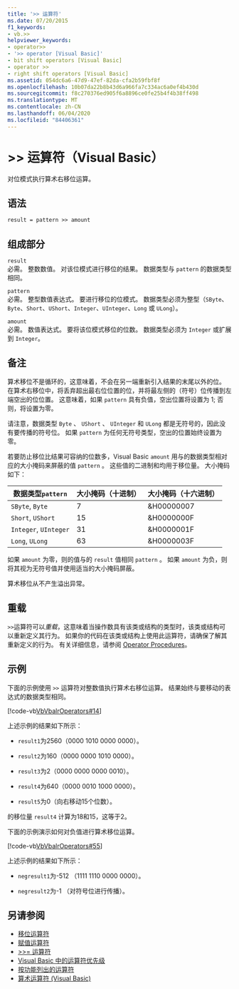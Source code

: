 ```yaml
---
title: '>> 运算符'
ms.date: 07/20/2015
f1_keywords:
- vb.>>
helpviewer_keywords:
- operator>>
- '>> operator [Visual Basic]'
- bit shift operators [Visual Basic]
- operator >>
- right shift operators [Visual Basic]
ms.assetid: 054dc6a6-47d9-47ef-82da-cfa2b59fbf8f
ms.openlocfilehash: 10b07da22b8b43d6a966fa7c334ac6a0ef4b430d
ms.sourcegitcommit: f8c270376ed905f6a8896ce0fe25b4f4b38ff498
ms.translationtype: MT
ms.contentlocale: zh-CN
ms.lasthandoff: 06/04/2020
ms.locfileid: "84406361"
---
```

# <a name="-operator-visual-basic"></a>>> 运算符（Visual Basic）
对位模式执行算术右移位运算。  
  
## <a name="syntax"></a>语法  
  
```vb  
result = pattern >> amount  
```  
  
## <a name="parts"></a>组成部分  
 `result`  
 必需。 整数数值。 对该位模式进行移位的结果。 数据类型与 `pattern` 的数据类型相同。  
  
 `pattern`  
 必需。 整型数值表达式。 要进行移位的位模式。 数据类型必须为整型（`SByte`、`Byte`、`Short`、`UShort`、`Integer`、`UInteger`、`Long` 或 `ULong`）。  
  
 `amount`  
 必需。 数值表达式。 要将该位模式移位的位数。 数据类型必须为 `Integer` 或扩展到 `Integer`。  
  
## <a name="remarks"></a>备注  
 算术移位不是循环的，这意味着，不会在另一端重新引入结果的末尾以外的位。 在算术右移位中，将丢弃超出最右位位置的位，并将最左侧的（符号）位传播到左端空出的位位置。 这意味着，如果 `pattern` 具有负值，空出位置将设置为 1; 否则，将设置为零。  
  
 请注意，数据类型 `Byte` 、 `UShort` 、 `UInteger` 和 `ULong` 都是无符号的，因此没有要传播的符号位。 如果 `pattern` 为任何无符号类型，空出的位置始终设置为零。  
  
 若要防止移位比结果可容纳的位数多，Visual Basic `amount` 用与的数据类型相对应的大小掩码来屏蔽的值 `pattern` 。 这些值的二进制和均用于移位量。 大小掩码如下：  
  
|数据类型`pattern`|大小掩码（十进制）|大小掩码（十六进制）|  
|----------------------------|---------------------------|-------------------------------|  
|`SByte`, `Byte`|7|&H00000007|  
|`Short`, `UShort`|15|&H0000000F|  
|`Integer`, `UInteger`|31|&H0000001F|  
|`Long`, `ULong`|63|&H0000003F|  
  
 如果 `amount` 为零，则的值与的 `result` 值相同 `pattern` 。 如果 `amount` 为负，则将其视为无符号值并使用适当的大小掩码屏蔽。  
  
 算术移位从不产生溢出异常。  
  
## <a name="overloading"></a>重载  
 `>>`运算符可以*重载*，这意味着当操作数具有该类或结构的类型时，该类或结构可以重新定义其行为。 如果你的代码在该类或结构上使用此运算符，请确保了解其重新定义的行为。 有关详细信息，请参阅 [Operator Procedures](../../programming-guide/language-features/procedures/operator-procedures.md)。  
  
## <a name="example"></a>示例  
 下面的示例使用 `>>` 运算符对整数值执行算术右移位运算。 结果始终与要移动的表达式的数据类型相同。  
  
 [!code-vb[VbVbalrOperators#14](~/samples/snippets/visualbasic/VS_Snippets_VBCSharp/VbVbalrOperators/VB/Class1.vb#14)]  
  
 上述示例的结果如下所示：  
  
- `result1`为2560（0000 1010 0000 0000）。  
  
- `result2`为160（0000 0000 1010 0000）。  
  
- `result3`为2（0000 0000 0000 0010）。  
  
- `result4`为640（0000 0010 1000 0000）。  
  
- `result5`为0（向右移动15个位数）。  
  
 的移位量 `result4` 计算为18和15，这等于2。  
  
 下面的示例演示如何对负值进行算术移位运算。  
  
 [!code-vb[VbVbalrOperators#55](~/samples/snippets/visualbasic/VS_Snippets_VBCSharp/VbVbalrOperators/VB/Class1.vb#55)]  
  
 上述示例的结果如下所示：  
  
- `negresult1`为-512 （1111 1110 0000 0000）。  
  
- `negresult2`为-1 （对符号位进行传播）。  
  
## <a name="see-also"></a>另请参阅

- [移位运算符](bit-shift-operators.md)
- [赋值运算符](assignment-operators.md)
- [>>= 运算符](right-shift-assignment-operator.md)
- [Visual Basic 中的运算符优先级](operator-precedence.md)
- [按功能列出的运算符](operators-listed-by-functionality.md)
- [算术运算符 (Visual Basic)](../../programming-guide/language-features/operators-and-expressions/arithmetic-operators.md)
